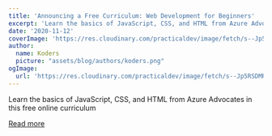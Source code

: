 ```yaml
---
title: 'Announcing a Free Curriculum: Web Development for Beginners'
excerpt: 'Learn the basics of JavaScript, CSS, and HTML from Azure Advocates in this free online curriculum'
date: '2020-11-12'
coverImage: 'https://res.cloudinary.com/practicaldev/image/fetch/s--Jp5RSDMR--/c_imagga_scale,f_auto,fl_progressive,h_420,q_auto,w_1000/https://dev-to-uploads.s3.amazonaws.com/i/v3a450kqkxx0sh4ffx66.png'
author:
  name: Koders
  picture: "assets/blog/authors/koders.png"
ogImage:
  url: 'https://res.cloudinary.com/practicaldev/image/fetch/s--Jp5RSDMR--/c_imagga_scale,f_auto,fl_progressive,h_420,q_auto,w_1000/https://dev-to-uploads.s3.amazonaws.com/i/v3a450kqkxx0sh4ffx66.png'
---
```


Learn the basics of JavaScript, CSS, and HTML from Azure Advocates in this free online curriculum

[Read more](https://dev.to/azure/announcing-a-free-curriculum-web-development-for-beginners-142k)
